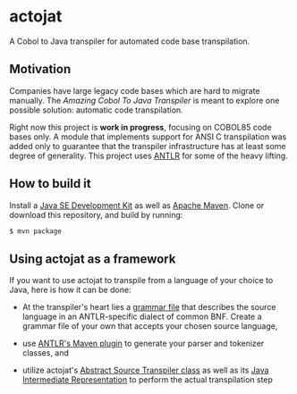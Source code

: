 # actojat
A Cobol to Java transpiler for automated code base transpilation.


## Motivation
Companies have large legacy code bases which are hard to migrate manually. The
*Amazing Cobol To Java Transpiler* is meant to explore one possible solution: automatic
code transpilation.

Right now this project is **work in progress**, focusing on COBOL85 code bases only. A module that implements support
for ANSI C transpilation was added only to guarantee that the transpiler infrastructure has at least some degree of
generality. This project uses [ANTLR](http://www.antlr.org/) for some of the heavy lifting.


## How to build it
Install a [Java SE Development Kit](https://www.oracle.com/technetwork/java/javase/downloads/index.html) as well
as [Apache Maven](https://maven.apache.org/). Clone or download this repository, and build by running:
```bash
$ mvn package
```


## Using actojat as a framework
If you want to use actojat to transpile from a language of your choice to Java, here is
how it can be done:
* At the transpiler's heart lies a [grammar file](actojat-cobol-support/src/main/antlr4/de/netherspace/apps/actojat/cobol_grammar.g4)
that describes the source language in an ANTLR-specific dialect of common BNF. Create a
grammar file of your own that accepts your chosen source language,

* use [ANTLR's Maven plugin](https://www.antlr.org/api/maven-plugin/latest/) to generate
your parser and tokenizer classes, and

* utilize actojat's [Abstract Source Transpiler class](actojat-transpiler/src/main/java/de/netherspace/apps/actojat/AbstractSourceTranspiler.java)
as well as its [Java Intermediate Representation](actojat-transpiler/src/main/java/de/netherspace/apps/actojat/JavaIrToSourceCodeTranslator.java)
to perform the actual transpilation step
